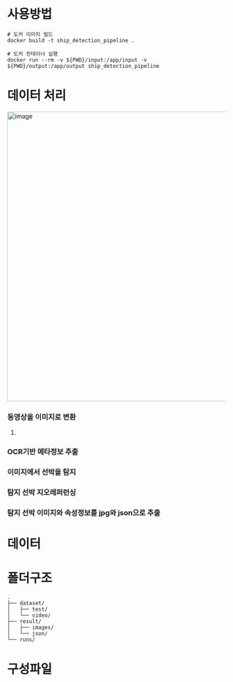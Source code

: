 # 사용방법
```
# 도커 이미지 빌드
docker build -t ship_detection_pipeline .

# 도커 컨테이너 실행
docker run --rm -v ${PWD}/input:/app/input -v ${PWD}/output:/app/output ship_detection_pipeline
```

# 데이터 처리
<img width="1768" height="669" alt="image" src="https://github.com/user-attachments/assets/29c12799-7d73-4498-abe4-ed39fdc3ea72" />

### 동영상을 이미지로 변환
1. 

### OCR기반 메타정보 추출

### 이미지에서 선박을 탐지

### 탐지 선박 지오레퍼런싱

### 탐지 선박 이미지와 속성정보를 jpg와 json으로 추출


# 데이터

# 폴더구조
```
.
├── dataset/
│   ├── test/
│   └── video/
├── result/
│   ├── images/
│   └── json/
└── runs/
```

# 구성파일
